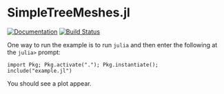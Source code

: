 # SimpleTreeMeshes.jl

[![Documentation](https://img.shields.io/badge/docs-main-blue.svg)](https://psanan.github.io/SimpleTreeMeshes.jl/)
[![Build Status](https://github.com/psanan/SimpleTreeMeshes.jl/workflows/CI/badge.svg)](https://github.com/psanan/SimpleTreeMeshes.jl/actions)

One way to run the example is to run `julia` and then enter the following at the `julia>` prompt:

    import Pkg; Pkg.activate("."); Pkg.instantiate(); include("example.jl")

You should see a plot appear.
